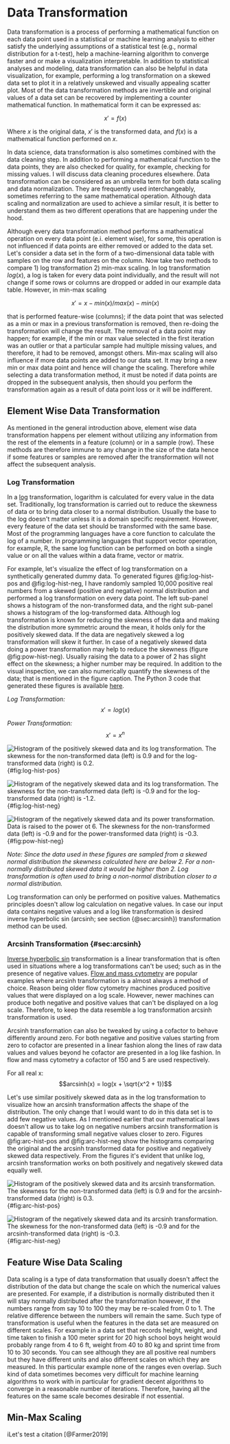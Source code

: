 # Data Transformation

Data transformation is a process of performing a mathematical function on each data point used in a statistical or machine learning analysis to either satisfy the underlying assumptions of a statistical test (e.g., normal distribution for a t-test), help a machine-learning algorithm to converge faster and or make a visualization interpretable. In addition to statistical analyses and modeling, data transformation can also be helpful in data visualization, for example, performing a log transformation on a skewed data set to plot it in a relatively unskewed and visually appealing scatter plot. Most of the data transformation methods are invertible and original values of a data set can be recovered by implementing a counter mathematical function. In mathematical form it can be expressed as:

$$x' = f(x)$$

Where $x$ is the original data, $x'$ is the transformed data, and $f(x)$ is a mathematical function performed on $x$.

In data science, data transformation is also sometimes combined with the data cleaning step. In addition to performing a mathematical function to the data points, they are also checked for quality, for example, checking for missing values. I will discuss data cleaning procedures elsewhere. Data transformation can be considered as an umbrella term for both data scaling and data normalization. They are frequently used interchangeably, sometimes referring to the same mathematical operation. Although data scaling and normalization are used to achieve a  similar result, it is better to understand them as two different operations that are happening under the hood.

Although every data transformation method performs a mathematical operation on every data point (e.i. element wise), for some, this operation is not influenced if data points are either removed or added to the data set. Let's consider a data set in the form of a two-dimensional data table with samples on the row and features on the column. Now take two methods to compare 1) log transformation 2) min-max scaling. In log transformation $log(x)$, a log is taken for every data point individually, and the result will not change if some rows or columns are dropped or added in our example data table. However, in min-max scaling

$$x' = x-min(x)/max(x)-min(x)$$

that is performed feature-wise (columns); if the data point that was selected as a min or max in a previous transformation is removed, then re-doing the transformation will change the result. The removal of a data point may happen; for example, if the min or max value selected in the first iteration was an outlier or that a particular sample had multiple missing values, and therefore, it had to be removed, amongst others. Min-max scaling will also influence if more data points are added to our data set. It may bring a new min or max data point and hence will change the scaling. Therefore while selecting a data transformation method, it must be noted if data points are dropped in the subsequent analysis, then should you perform the transformation again as a result of data point loss or it will be indifferent.

## Element Wise Data Transformation

As mentioned in the general introduction above, element wise data transformation happens per element without utilizing any information from the rest of the elements in a feature (column) or in a sample (row). These methods are therefore immune to any change in the size of the data hence if some features or samples are removed after the transformation will not affect the subsequent analysis.

### Log Transformation

In a [log](https://en.wikipedia.org/wiki/Logarithm) transformation, logarithm is calculated for every value in the data set. Traditionally, log transformation is carried out to reduce the skewness of data or to bring data closer to a normal distribution. Usually the base to the log doesn't matter unless it is a domain specific requirement. However, every feature of the data set should be transformed with the same base. Most of the programming languages have a core function to calculate the log of a number. In programming languages that support vector operation, for example, R, the same log function can be performed on both a single value or on all the values within a data frame, vector or matrix.

For example, let's visualize the effect of log transformation on a synthetically generated dummy data. To generated figures @fig:log-hist-pos and @fig:log-hist-neg, I have randomly sampled 10,000 positive real numbers from a skewed (positive and negative) normal distribution and performed a log transformation on every data point.  The left sub-panel shows a histogram of the non-transformed data, and the right sub-panel shows a histogram of the log-transformed data. Although log transformation is known for reducing the skewness of the data and making the distribution more symmetric around the mean, it holds only for the positively skewed data. If the data are negatively skewed a log transformation will skew it further. In case of a negatively skewed data doing a power transformation may help to reduce the skewness (figure @fig:pow-hist-neg). Usually raising the data to a power of 2 has slight effect on the skewness; a higher number may be required. In addition to the visual inspection, we can also numerically quantify the skewness of the data; that is mentioned in the figure caption. The Python 3 code that generated these figures is available [here](https://github.com/rohitfarmer/data-science-notes/blob/master/notebooks/data-transformation.ipynb).

*Log Transformation:*
$$x' = log(x)$$

*Power Transformation:*
$$x' = x^n$$


![Histogram of the positively skewed data and its log transformation. The skewness for the non-transformed data (left) is 0.9 and for the log-transformed data (right) is 0.2.](../images/data-transformation/log-transformation-pos.png){#fig:log-hist-pos}

![Histogram of the negatively skewed data and its log transformation. The skewness for the non-transformed data (left) is -0.9 and for the log-transformed data (right) is -1.2.](../images/data-transformation/log-transformation-neg.png){#fig:log-hist-neg}

![Histogram of the negatively skewed data and its power transformation. Data is raised to the power ot 6. The skewness for the non-transformed data (left) is -0.9 and for the power-transformed data (right) is -0.3.](../images/data-transformation/pow-transformation-neg.png){#fig:pow-hist-neg}

*Note: Since the data used in these figures are sampled from a skewed normal distribution the skewness calculated here are below 2. For a non-normally distributed skewed data it would be higher than 2. Log transformation is often used to bring a non-normal distribution closer to a normal distribution.*

Log transformation can only be performed on positive values. Mathematics principles doesn't allow log calculation on negative values. In case our input data contains negative values and a log like transformation is desired inverse hyperbolic sin (arcsinh; see section {@sec:arcsinh}) transformation method can be used. 

### Arcsinh Transformation {#sec:arcsinh}

[Inverse hyperbolic sin](http://people.math.sfu.ca/~cbm/aands/abramowitz_and_stegun.pdf) transformation  is a linear transformation that is often used in situations where a log transformations can't be used; such as in the presence of negative values. [Flow and mass cytometry](https://support.cytobank.org/hc/en-us/articles/206148057-About-the-Arcsinh-transform) are popular examples where arcsinh transformation is a almost always a method of choice. Reason being older flow cytometry machines produced positive values that were displayed on a log scale. However, newer machines can produce both negative and positive values that can't be displayed on a log scale. Therefore, to keep the data resemble a log transformation arcsinh transformation is used.  

Arcsinh transformation can also be tweaked by using a cofactor to behave differently around zero. For both negative and positive values starting from zero to cofactor are presented in a linear fashion along the lines of raw data values and values beyond he cofactor are presented in a log like fashion. In flow and mass cytometry a cofactor of 150 and 5 are used respectively.

For all real x:
$$arcsinh(x) = log(x + \sqrt{x^2 + 1})$$

Let's use similar positively skewed data as in the log transformation to visualize how an arcsinh transformation affects the shape of the distribution. The only change that I would want to do in this data set is to add few negative values. As I mentioned earlier that our mathematical laws doesn't allow us to take log on negative numbers arcsinh transformation is capable of transforming small negative values closer to zero. Figures @fig:arc-hist-pos and @fig:arc-hist-neg show the histograms comparing the original and the arcsinh transformed data for positive and negatively skewed data respectively. From the figures it's evident that unlike log,  arcsinh transformation works on both positively and negatively skewed data equally well.  

![Histogram of the positively skewed data and its arcsinh transformation. The skewness for the non-transformed data (left) is 0.9 and for the arcsinh-transformed data (right) is 0.3.](../images/data-transformation/arc-transformation-pos.png){#fig:arc-hist-pos}

![Histogram of the negatively skewed data and its arcsinh transformation. The skewness for the non-transformed data (left) is -0.9 and for the arcsinh-transformed data (right) is -0.3.](../images/data-transformation/arc-transformation-neg.png){#fig:arc-hist-neg}

## Feature Wise Data Scaling

Data scaling is a type of data transformation that usually doesn't affect the distribution of the data but change the scale on which the numerical values are presented. For example, if a distribution is normally distributed then it will stay normally distributed after the transformation however, if the numbers range from say 10 to 100 they may be re-scaled from 0 to 1. The relative difference between the numbers will remain the same. Such type of transformation is useful when the features in the data set are measured on different scales. For example in a data set that records height, weight, and time taken to finish a 100 meter sprint for 20 high school boys height would probably range from 4 to 6 ft, weight from 40 to 80 kg and sprint time from 10 to 30 seconds. You can see although they are all positive real numbers but they have different units and also different scales on which they are measured. In this particular example none of the ranges even overlap. Such kind of data sometimes becomes very difficult for machine learning algorithms to work with in particular for gradient decent algorithms to converge in a reasonable number of iterations. Therefore, having all the features on the same scale becomes desirable if not essential. 

## Min-Max Scaling


iLet's test a citation [@Farmer2019]
